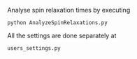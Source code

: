 Analyse spin relaxation times by executing

    python AnalyzeSpinRelaxations.py

All the settings are done separately at

    users_settings.py
